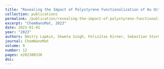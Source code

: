 ```yaml
---
title: "Revealing the Impact of Polystyrene Functionalization of Au Octahedral Nanocrystals of Different Sizes on the Formation and Structure of Mesocrystals"
collection: publications
permalink: /publication/revealing-the-impact-of-polystyrene-functionalization-of-au-/
excerpt: "ChemNanoMat, 2023"
date: 2023-01-01
year: "2023"
authors: Dmitry Lapkin, Shweta Singh, Felizitas Kirner, Sebastian Sturm, Dameli Assalauova, Alexandr Ignatenko, Thomas Wiek, Thomas Gemming, Axel Lubk, M\
journal: ChemNanoMat
volume: 9
number: 12
pages: e202300336
doi: 
---
```


